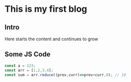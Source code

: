 # This is my first blog

## Intro

Here starts the content and continues to grow

## Some JS Code

```js
const a = 123;
const arr = [1,2,3,4];
const sum = arr.reduce((prev,curr)=>prev+curr,0); // 10

```